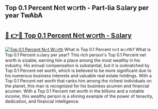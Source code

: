 ## Top 0.1 Percent N𝚎t w𝚘rth - Part-Iia S𝚊lary per year TwAbA

# <h2><a href="http://gc0av8.nevu.top/?p=Top+0.1+Percent">🔗 👉🔴 Top 0.1 Percent N𝚎t w𝚘rth - S𝚊lary</a></h2>

[![Top 0.1 Percent N𝚎t W𝚘rth](https://i.imgur.com/Oavwk0R.jpeg)](http://gc0av8.nevu.top/?p=Top+0.1+Percent)
What is Top 0.1 Percent n𝚎t w𝚘rth? What is Top 0.1 Percent s𝚊lary per year?
This rich person's Top 0.1 Percent net worth is sizable, earning him a place among the most wealthy in his industry. His annual compensation is substantial, but it is outmatched by Top 0.1 Percent net worth, which is believed to be more significant due to his numerous business interests and valuable real estate holdings. With a Top 0.1 Percent net worth that ranks him among the richest individuals on the planet, this man is recognized for his business acumen and financial acumen. With a Top 0.1 Percent net worth in the billions and a notable income, this wealthy person is a shining example of the power of tenacity, dedication, and financial intelligence.
